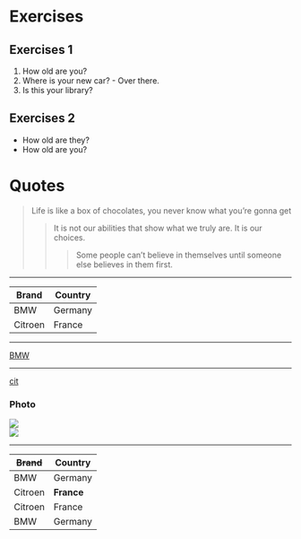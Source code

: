 <!---

Hi Ilya
-->
# Exercises 
## Exercises 1
1. How old are you?
2. Where is your new car? - Over there.
3. Is this your library?
## Exercises 2
* How old are they?
* How old are you?
# Quotes
> Life is like a box of chocolates, you never know what you’re gonna get 
>> It is not our abilities that show what we truly are. It is our choices.
>>> Some people can’t believe in themselves until someone else believes in them first.
***
|Brand  | Country|
|------ | -------|
|BMW    | Germany|
|Citroen| France |
---
[BMW](https://autoidea.by/)
***
[cit](https://www.citroen.by/)  

### Photo
![](https://www.google.com/imgres?imgurl=https%3A%2F%2Fstatic.street-beat.ru%2Fupload%2Fiblock%2Ff53%2Ff53ec2598001700eb83501a9ae68d0e0.jpg&imgrefurl=https%3A%2F%2Fstreet-beat.ru%2Fhistory%2Fjordan%2F&tbnid=b2T5PFbREfjQcM&vet=12ahUKEwj0nqGA6O7yAhVRiYsKHW5bCSUQMygKegUIARDbAQ..i&docid=1-a2uWJdV0dVRM&w=750&h=750&q=%D0%B4%D0%B6%D0%BE%D1%80%D0%B4%D0%B0%D0%BD&ved=2ahUKEwj0nqGA6O7yAhVRiYsKHW5bCSUQMygKegUIARDbAQ)  
![](https://www.google.com/url?sa=i&url=https%3A%2F%2Fgfycat.com%2Fru%2Fgifs%2Fsearch%2Fmichael%2Bjordan&psig=AOvVaw0XG9tx6d76TixKvRModOGK&ust=1631171199129000&source=images&cd=vfe&ved=0CAsQjRxqFwoTCPCl7LDo7vICFQAAAAAdAAAAABAO)  
***
| ~~Brand~~  | Country |
| ------ | ------- |
| BMW    | Germany |
| Citroen| **France**  |
| Citroen| France  |
| BMW    | Germany |
 
